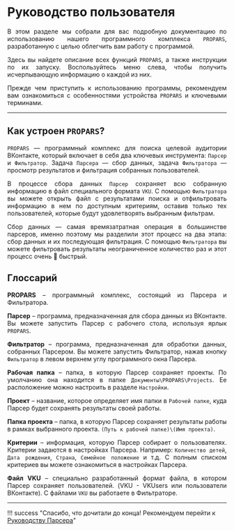 # Руководство пользователя

<div style="text-align: justify">
  <p>
    В этом разделе мы собрали для вас подробную документацию по использованию нашего программного комплекса <code>PROPARS</code>, разработанную с целью облегчить вам работу с программой.
  </p>
  <p>
    Здесь вы найдете описание всех функций <code>PROPARS</code>, а также инструкции по их запуску. Воспользуйтесь меню слева, чтобы получить исчерпывающую информацию о каждой из них.
  </p>
  <p>
    Прежде чем приступить к использованию программы, рекомендуем вам ознакомиться с особенностями устройства <code>PROPARS</code> и ключевыми терминами.
  </p>
</div>

---

## Как устроен `PROPARS`?

<div style="text-align: justify">
  <p> 
    <code>PROPARS</code> — программный комплекс для поиска целевой аудитории ВКонтакте, который включает в себя два ключевых инструмента: <code>Парсер</code> и <code>Фильтратор</code>. Задача <code>Парсера</code> — сбор данных, задача <code>Фильтратора</code> — просмотр результатов и фильтрация собранных пользователей.
  </p>
  <p>
    В процессе сбора данных <code>Парсер</code> сохраняет всю собранную информацию в файл специального формата <code>VKU</code>. С помощью <code>Фильтратора</code> вы можете открыть файл с результатами поиска и отфильтровать информацию в нем по доступным критериям, оставив только тех пользователей, которые будут удовлетворять выбранным фильтрам.
  </p>
  <p>
    Сбор данных — самая времязатратная операция в большинстве парсеров, именно поэтому мы разделили этот процесс на два этапа: сбор данных и их последующая фильтрация. С помощью <code>Фильтратора</code> вы можете фильтровать результаты неограниченное количество раз и этот процесс очень 🚀 быстрый.
  </p>
</div>

<div id="termins"/>

## Глоссарий 

<div style="text-align: justify">
  <p>
    <b>PROPARS</b> – программный комплекс, состоящий из Парсера и Фильтратора.
  </p>
  <p>
    <b>Парсер</b> – программа, предназначенная для сбора данных из ВКонтакте. Вы можете запустить Парсер с рабочего стола, используя ярлык <code>PROPARS</code>.
  </p>
  <p>
    <b>Фильтратор</b> – программа, предназначенная для обработки данных, собранных Парсером.  Вы можете запустить Фильтратор, нажав кнопку <code>Фильтратор</code> в левом верхнем углу программного окна Парсера.
  </p>
  <p>
    <b>Рабочая папка</b> – папка, в которую Парсер сохраняет проекты. По умолчанию она находится в папке <code>Документы\PROPARS\Projects</code>. Ее расположение можно настроить в разделе <code>Настройки</code>. 
  </p>
  <p>
    <b>Проект</b> – название, которое определяет имя папки в <code>Рабочей папке</code>, куда Парсер будет сохранять результаты своей работы.
  </p>
  <p>
    <b>Папка проекта</b> – папка, в которую Парсер сохраняет результаты работы в рамках выбранного проекта. <code>(Путь к рабочей папке)\(Имя проекта)</code>.
  </p>
  <p>
    <b>Критерии</b> – информация, которую Парсер собирает о пользователях. Критерии задаются в настройках Парсера. Например: <code>Количество детей</code>, <code>Дата рождения</code>, <code>Страна</code>, <code>Семейное положение</code> и т.д. С полным списком критериев вы можете ознакомиться в настройках Парсера.
  </p>
  <p>
    <b>Файл VKU</b> – специально разработанный формат файла, в котором Парсер сохраняет пользователей. (VKU - VKUsers или пользователи ВКонтакте). С файлами <code>VKU</code> вы работаете в Фильтраторе.
  </p>
</div>

---

!!! success "Спасибо, что дочитали до конца! Рекомендуем перейти к [Руководству Парсера](./parser/index.md)"
